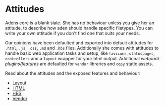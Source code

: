 # Attitudes
Adens core is a blank slate. She has no behaviour unless you give her an attitude,
to describe how aden should handle specific filetypes. You can write your own attitude if you don't find one that suits your needs.

Our opinions have been defaulted and exported into default attitudes for `.html`, `.js`, `.css`, `.md` and `.hbs` files.
Additionally she comes with attitudes to handle basic web application tasks and setup,
like `favicons`, `statuspages`, `controllers` and a `layout` wrapper for your html output. Additional _webpack plugins/features_ are defaulted for `vendor` libraries and `copy` static assets.

Read about the attitudes and the exposed features and behaviour:
- [Layout](/attitudes/layout.html)
- [HTML](/attitudes/html.html)
- [HBS](/attitudes/hbs.html)
- [Vendor](/attitudes/vendor.html)
